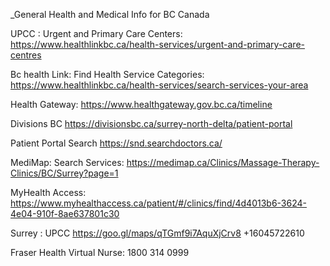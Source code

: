 _General Health and Medical Info for BC Canada

UPCC : Urgent and Primary Care Centers: https://www.healthlinkbc.ca/health-services/urgent-and-primary-care-centres

Bc health Link: Find Health Service Categories: https://www.healthlinkbc.ca/health-services/search-services-your-area

Health Gateway: https://www.healthgateway.gov.bc.ca/timeline

Divisions BC
https://divisionsbc.ca/surrey-north-delta/patient-portal

Patient Portal Search https://snd.searchdoctors.ca/

MediMap: Search Services: https://medimap.ca/Clinics/Massage-Therapy-Clinics/BC/Surrey?page=1

MyHealth Access: https://www.myhealthaccess.ca/patient/#/clinics/find/4d4013b6-3624-4e04-910f-8ae637801c30


Surrey : UPCC https://goo.gl/maps/qTGmf9i7AquXjCrv8 
+16045722610

Fraser Health Virtual Nurse: 1800 314 0999
